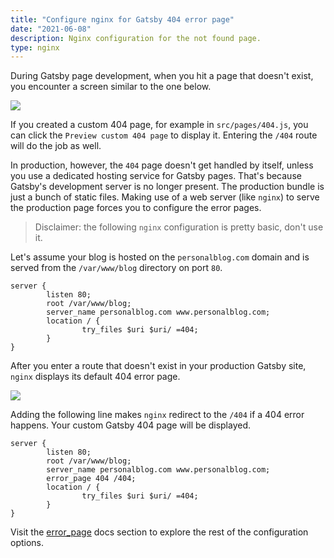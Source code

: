 ```yaml
---
title: "Configure nginx for Gatsby 404 error page"
date: "2021-06-08"
description: Nginx configuration for the not found page.
type: nginx
---
```


During Gatsby page development, when you hit a page that doesn't exist, you encounter a screen similar to the one below.

![](/gatsby-404-nginx-development.png)

If you created a custom 404 page, for example in `src/pages/404.js`, you can click the `Preview custom 404 page` to display it.
Entering the `/404` route will do the job as well.

In production, however, the `404` page doesn't get handled by itself, unless you use a dedicated hosting service for Gatsby pages.
That's because Gatsby's development server is no longer present.
The production bundle is just a bunch of static files.
Making use of a web server (like `nginx`) to serve the production page forces you to configure the error pages.

> Disclaimer: the following `nginx` configuration is pretty basic, don't use it.

Let's assume your blog is hosted on the `personalblog.com` domain and is served from the `/var/www/blog` directory on port `80`.

```nginx
server {
        listen 80;
        root /var/www/blog;
        server_name personalblog.com www.personalblog.com;
        location / {
                try_files $uri $uri/ =404;
        }
}
```

After you enter a route that doesn't exist in your production Gatsby site, `nginx` displays its default 404 error page.

![](/gatsby-404-nginx-production.png)

Adding the following line makes `nginx` redirect to the `/404` if a 404 error happens.
Your custom Gatsby 404 page will be displayed.

```nginx{5}
server {
        listen 80;
        root /var/www/blog;
        server_name personalblog.com www.personalblog.com;
        error_page 404 /404;
        location / {
                try_files $uri $uri/ =404;
        }
}
```

Visit the [error_page](https://nginx.org/en/docs/http/ngx_http_core_module.html#error_page) docs section to explore the rest of the configuration options.
